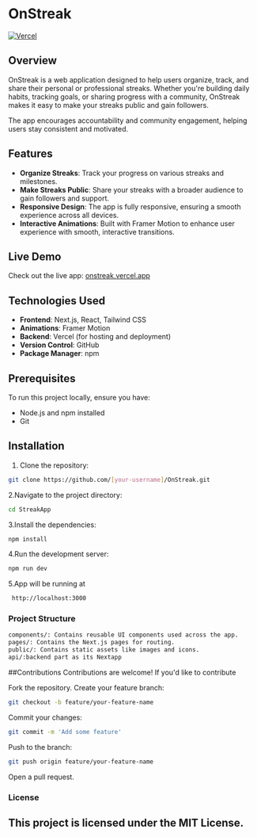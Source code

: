 # OnStreak

[![Vercel](https://vercelbadge.vercel.app/api/onstreak/vercel)](https://onstreak.vercel.app)

## Overview

OnStreak is a web application designed to help users organize, track, and share their personal or professional streaks. Whether you're building daily habits, tracking goals, or sharing progress with a community, OnStreak makes it easy to make your streaks public and gain followers.

The app encourages accountability and community engagement, helping users stay consistent and motivated.

## Features

- **Organize Streaks**: Track your progress on various streaks and milestones.
- **Make Streaks Public**: Share your streaks with a broader audience to gain followers and support.
- **Responsive Design**: The app is fully responsive, ensuring a smooth experience across all devices.
- **Interactive Animations**: Built with Framer Motion to enhance user experience with smooth, interactive transitions.

## Live Demo

Check out the live app: [onstreak.vercel.app](https://onstreak.vercel.app)

## Technologies Used

- **Frontend**: Next.js, React, Tailwind CSS
- **Animations**: Framer Motion
- **Backend**: Vercel (for hosting and deployment)
- **Version Control**: GitHub
- **Package Manager**: npm


## Prerequisites

To run this project locally, ensure you have:

- Node.js and npm installed
- Git

## Installation

1. Clone the repository:

```bash
git clone https://github.com/[your-username]/OnStreak.git
```
2.Navigate to the project directory:

```bash
cd StreakApp
```
3.Install the dependencies:
```bash
npm install
```
4.Run the development server:
```bash
npm run dev
```
5.App will be running at
```bash
 http://localhost:3000
```
### Project Structure
```bash
components/: Contains reusable UI components used across the app.
pages/: Contains the Next.js pages for routing.
public/: Contains static assets like images and icons.
api/:backend part as its Nextapp
```
 ##Contributions
Contributions are welcome! If you'd like to contribute

Fork the repository.
Create your feature branch:
```bash
git checkout -b feature/your-feature-name
```
Commit your changes:
```bash
git commit -m 'Add some feature'
```
Push to the branch:
```bash
git push origin feature/your-feature-name
```
Open a pull request.

### License
<h2>This project is licensed under the MIT License.</h2>

 





